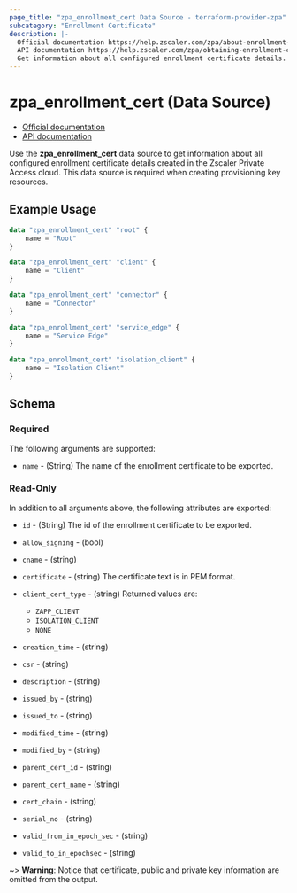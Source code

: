 ```yaml
---
page_title: "zpa_enrollment_cert Data Source - terraform-provider-zpa"
subcategory: "Enrollment Certificate"
description: |-
  Official documentation https://help.zscaler.com/zpa/about-enrollment-ca-certificates
  API documentation https://help.zscaler.com/zpa/obtaining-enrollment-certificate-details-using-api
  Get information about all configured enrollment certificate details.
---
```


# zpa_enrollment_cert (Data Source)

* [Official documentation](https://help.zscaler.com/zpa/about-enrollment-ca-certificates)
* [API documentation](https://help.zscaler.com/zpa/obtaining-enrollment-certificate-details-using-api)

Use the **zpa_enrollment_cert** data source to get information about all configured enrollment certificate details created in the Zscaler Private Access cloud. This data source is required when creating provisioning key resources.

## Example Usage

```terraform
data "zpa_enrollment_cert" "root" {
    name = "Root"
}

data "zpa_enrollment_cert" "client" {
    name = "Client"
}

data "zpa_enrollment_cert" "connector" {
    name = "Connector"
}

data "zpa_enrollment_cert" "service_edge" {
    name = "Service Edge"
}

data "zpa_enrollment_cert" "isolation_client" {
    name = "Isolation Client"
}
```

## Schema

### Required

The following arguments are supported:

* `name` - (String) The name of the enrollment certificate to be exported.

### Read-Only

In addition to all arguments above, the following attributes are exported:

* `id` - (String) The id of the enrollment certificate to be exported.
* `allow_signing` - (bool)
* `cname` - (string)
* `certificate` - (string) The certificate text is in PEM format.
* `client_cert_type` - (string) Returned values are:
  * `ZAPP_CLIENT`
  * `ISOLATION_CLIENT`
  * `NONE`

* `creation_time` - (string)
* `csr` - (string)
* `description` - (string)
* `issued_by` - (string)
* `issued_to` - (string)
* `modified_time` - (string)
* `modified_by` - (string)
* `parent_cert_id` - (string)
* `parent_cert_name` - (string)
* `cert_chain` - (string)
* `serial_no` - (string)
* `valid_from_in_epoch_sec` - (string)
* `valid_to_in_epochsec` - (string)

~> **Warning**: Notice that certificate, public and private key information are omitted from the output.
